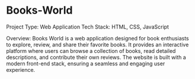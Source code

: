 # Books-World

Project Type: Web Application
Tech Stack: HTML, CSS, JavaScript

Overview:
Books World is a web application designed for book enthusiasts to explore, review, and share their favorite books. It provides an interactive platform where users can browse a collection of books, read detailed descriptions, and contribute their own reviews. The website is built with a modern front-end stack, ensuring a seamless and engaging user experience.
